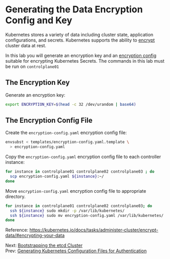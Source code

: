 # Generating the Data Encryption Config and Key

Kubernetes stores a variety of data including cluster state, application configurations, and secrets. Kubernetes supports the ability to [encrypt](https://kubernetes.io/docs/tasks/administer-cluster/encrypt-data) cluster data at rest.

In this lab you will generate an encryption key and an [encryption config](https://kubernetes.io/docs/tasks/administer-cluster/encrypt-data/#understanding-the-encryption-at-rest-configuration) suitable for encrypting Kubernetes Secrets.  The commands in this lab must be run on `controlplane01`

## The Encryption Key

Generate an encryption key:

```bash
export ENCRYPTION_KEY=$(head -c 32 /dev/urandom | base64)
```

## The Encryption Config File

Create the `encryption-config.yaml` encryption config file:

```bash
envsubst < templates/encryption-config.yaml.template \
  > encryption-config.yaml
```

Copy the `encryption-config.yaml` encryption config file to each controller instance:

```bash
for instance in controlplane01 controlplane02 controlplane03 ; do
  scp encryption-config.yaml ${instance}:~/
done
```

Move `encryption-config.yaml` encryption config file to appropriate directory.

```bash
for instance in controlplane01 controlplane02 controlplane03; do
  ssh ${instance} sudo mkdir -p /var/lib/kubernetes/
  ssh ${instance} sudo mv encryption-config.yaml /var/lib/kubernetes/
done
```

Reference: https://kubernetes.io/docs/tasks/administer-cluster/encrypt-data/#encrypting-your-data

Next: [Bootstrapping the etcd Cluster](07-bootstrapping-etcd.md)<br>
Prev: [Generating Kubernetes Configuration Files for Authentication](05-kubernetes-configuration-files.md)
